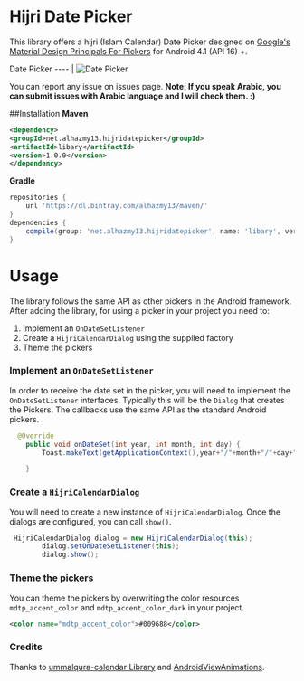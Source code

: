 # Hijri Date Picker
This library offers a hijri (Islam Calendar) Date Picker  designed on [Google's Material Design Principals For Pickers](http://www.google.com/design/spec/components/pickers.html) for Android 4.1 (API 16) +.

Date Picker 
---- |
![Date Picker](https://cloud.githubusercontent.com/assets/4659608/10555929/b4700b68-747f-11e5-933b-734992188acd.png) 

You can report any issue on issues page. **Note: If you speak Arabic, you can submit issues with Arabic language and I will check them. :)**

##Installation
**Maven**
```xml
<dependency>
<groupId>net.alhazmy13.hijridatepicker</groupId>
<artifactId>libary</artifactId>
<version>1.0.0</version>
</dependency>
```
**Gradle**
```gradle
repositories {
	url 'https://dl.bintray.com/alhazmy13/maven/'
}
dependencies {
	compile(group: 'net.alhazmy13.hijridatepicker', name: 'libary', version: '1.0.0')
}
```

# Usage
The library follows the same API as other pickers in the Android framework.
After adding the library, for using a picker in your project you need to:

1. Implement an `OnDateSetListener`
2. Create a `HijriCalendarDialog` using the supplied factory
3. Theme the pickers

### Implement an `OnDateSetListener`
In order to receive the date  set in the picker, you will need to implement the `OnDateSetListener`  interfaces. Typically this will be the `Dialog`  that creates the Pickers. The callbacks use the same API as the standard Android pickers.
```java
  @Override
    public void onDateSet(int year, int month, int day) {
        Toast.makeText(getApplicationContext(),year+"/"+month+"/"+day+"/",Toast.LENGTH_SHORT).show();

    }
```

### Create a `HijriCalendarDialog`
You will need to create a new instance of `HijriCalendarDialog`. Once the dialogs are configured, you can call `show()`.
```java
 HijriCalendarDialog dialog = new HijriCalendarDialog(this);
        dialog.setOnDateSetListener(this);
        dialog.show();
```

### Theme the pickers
You can theme the pickers by overwriting the color resources `mdtp_accent_color` and `mdtp_accent_color_dark` in your project.
```xml
<color name="mdtp_accent_color">#009688</color>
```

### Credits 
Thanks to  [ummalqura-calendar Library](https://github.com/msarhan/ummalqura-calendar) and [AndroidViewAnimations](https://github.com/daimajia/AndroidViewAnimations).
